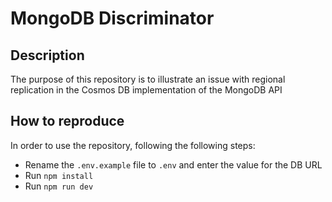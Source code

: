# MongoDB Discriminator

## Description

The purpose of this repository is to illustrate an issue with regional replication in the Cosmos DB implementation of the MongoDB API

## How to reproduce

In order to use the repository, following the following steps:

- Rename the `.env.example` file to `.env` and enter the value for the DB URL
- Run `npm install`
- Run `npm run dev`
